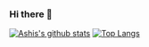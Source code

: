 ### Hi there 👋
[![Ashis's github stats](https://github-readme-stats.vercel.app/api?username=ashis041)](https://github.com/ashis041/github-readme-stats)
[![Top Langs](https://github-readme-stats.vercel.app/api/top-langs/?username=ashis041)](https://github.com/ashis041/github-readme-stats)

<!--
**ashis041/ashis041** is a ✨ _special_ ✨ repository because its `README.md` (this file) appears on your GitHub profile.

Here are some ideas to get you started:

- 🔭 I’m currently working on ...
- 🌱 I’m currently learning ...
- 👯 I’m looking to collaborate on ...
- 🤔 I’m looking for help with ...
- 💬 Ask me about ...
- 📫 How to reach me: ...
- 😄 Pronouns: ...
- ⚡ Fun fact: ...
-->
